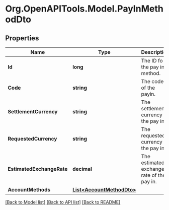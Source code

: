 
# Org.OpenAPITools.Model.PayInMethodDto

## Properties

Name | Type | Description | Notes
------------ | ------------- | ------------- | -------------
**Id** | **long** | The ID fo the pay in method. | [optional] 
**Code** | **string** | The code of the payin. | [optional] 
**SettlementCurrency** | **string** | The settlement currency of the pay in. | [optional] 
**RequestedCurrency** | **string** | The requested currency of the pay in. | [optional] 
**EstimatedExchangeRate** | **decimal** | The estimated exchange rate of the pay in. | [optional] 
**AccountMethods** | [**List&lt;AccountMethodDto&gt;**](AccountMethodDto.md) |  | [optional] 

[[Back to Model list]](../README.md#documentation-for-models)
[[Back to API list]](../README.md#documentation-for-api-endpoints)
[[Back to README]](../README.md)

